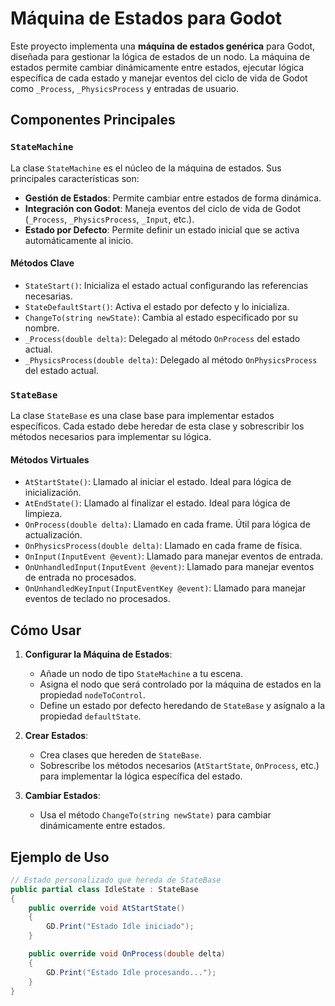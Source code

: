# Máquina de Estados para Godot

Este proyecto implementa una **máquina de estados genérica** para Godot, diseñada para gestionar la lógica de estados de un nodo. La máquina de estados permite cambiar dinámicamente entre estados, ejecutar lógica específica de cada estado y manejar eventos del ciclo de vida de Godot como `_Process`, `_PhysicsProcess` y entradas de usuario.

## Componentes Principales

### `StateMachine`

La clase `StateMachine` es el núcleo de la máquina de estados. Sus principales características son:

- **Gestión de Estados**: Permite cambiar entre estados de forma dinámica.
- **Integración con Godot**: Maneja eventos del ciclo de vida de Godot (`_Process`, `_PhysicsProcess`, `_Input`, etc.).
- **Estado por Defecto**: Permite definir un estado inicial que se activa automáticamente al inicio.

#### Métodos Clave

- `StateStart()`: Inicializa el estado actual configurando las referencias necesarias.
- `StateDefaultStart()`: Activa el estado por defecto y lo inicializa.
- `ChangeTo(string newState)`: Cambia al estado especificado por su nombre.
- `_Process(double delta)`: Delegado al método `OnProcess` del estado actual.
- `_PhysicsProcess(double delta)`: Delegado al método `OnPhysicsProcess` del estado actual.

### `StateBase`

La clase `StateBase` es una clase base para implementar estados específicos. Cada estado debe heredar de esta clase y sobrescribir los métodos necesarios para implementar su lógica.

#### Métodos Virtuales

- `AtStartState()`: Llamado al iniciar el estado. Ideal para lógica de inicialización.
- `AtEndState()`: Llamado al finalizar el estado. Ideal para lógica de limpieza.
- `OnProcess(double delta)`: Llamado en cada frame. Útil para lógica de actualización.
- `OnPhysicsProcess(double delta)`: Llamado en cada frame de física.
- `OnInput(InputEvent @event)`: Llamado para manejar eventos de entrada.
- `OnUnhandledInput(InputEvent @event)`: Llamado para manejar eventos de entrada no procesados.
- `OnUnhandledKeyInput(InputEventKey @event)`: Llamado para manejar eventos de teclado no procesados.

## Cómo Usar

1. **Configurar la Máquina de Estados**:
   - Añade un nodo de tipo `StateMachine` a tu escena.
   - Asigna el nodo que será controlado por la máquina de estados en la propiedad `nodeToControl`.
   - Define un estado por defecto heredando de `StateBase` y asígnalo a la propiedad `defaultState`.

2. **Crear Estados**:
   - Crea clases que hereden de `StateBase`.
   - Sobrescribe los métodos necesarios (`AtStartState`, `OnProcess`, etc.) para implementar la lógica específica del estado.

3. **Cambiar Estados**:
   - Usa el método `ChangeTo(string newState)` para cambiar dinámicamente entre estados.

## Ejemplo de Uso

```csharp
// Estado personalizado que hereda de StateBase
public partial class IdleState : StateBase
{
    public override void AtStartState()
    {
        GD.Print("Estado Idle iniciado");
    }

    public override void OnProcess(double delta)
    {
        GD.Print("Estado Idle procesando...");
    }
}
```
